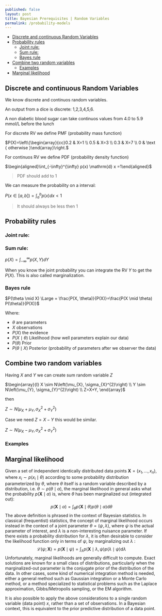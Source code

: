 ```yaml
---
published: false
layout: post
title: Bayesian Prerequisites | Random Variables
permalink: /probability-models
---
```

- [Discrete and continuous Random Variables](#discrete-and-continuous-random-variables)
- [Probability rules](#probability-rules)
  - [Joint rule:](#joint-rule)
  - [Sum rule:](#sum-rule)
  - [Bayes rule](#bayes-rule)
- [Combine two random variables](#combine-two-random-variables)
  - [Examples](#examples)
- [Marginal likelihood](#marginal-likelihood)

## Discrete and continuous Random Variables

We know discrete and continuos random variables. 

An output from a dice is discrete: 1,2,3,4,5,6.

A non diabetic blood sugar can take continuos values from 4.0 to 5.9 mmol/L before the lunch

For discrete RV we define PMF (probability mass function)

$P(X)=\left\{\begin{array}{cc}0.2 & X=1 \\ 0.5 & X=3 \\ 0.3 & X=7 \\ 0 & \text { otherwise }\end{array}\right.$


For continuos RV we define PDF (probability density 
function)

$\begin{aligned}\int_{-\infty}^{\infty} p(x) \mathrm{d} x =1\end{aligned}$

> PDF should add to 1

We can measure the probability on a interval:

$P(x \in[a, b])=\int_{a}^{b} p(x) d x < 1$

> It should always be less then 1

## Probability rules

### Joint rule:



### Sum rule:

$p(X)=\int_{-\infty}^{\infty} p(X, Y) d Y$

When you know the joint probability you can integrate the RV $Y$ to get the $P(X)$. This is also called marginalization.

### Bayes rule

$P(\theta \mid X) \Large = \frac{P(X, \theta)}{P(X)}=\frac{P(X \mid \theta) P(\theta)}{P(X)}$

Where: 
* $\theta$ are parameters
* $X$ observations
* $P(X)$ the evidence
* $P(X \mid \theta)$ Likelihood (how well parameters explain our data)
* $P(\theta)$ Prior
* $P(\theta \mid X)$ Posterior (probability of parameters after we observer the data)


## Combine two random variables

Having $X$ and $Y$ we can create sum random variable $Z$

$\begin{array}{l}
X \sim N\left(\mu_{X}, \sigma_{X}^{2}\right) \\
Y \sim N\left(\mu_{Y}, \sigma_{Y}^{2}\right) \\
Z=X+Y,
\end{array}$

then

$Z \sim N\left(\mu_{X}+\mu_{Y}, \sigma_{X}^{2}+\sigma_{Y}^{2}\right)$

Case we need $Z=X-Y$ this would be similar.

$Z \sim N\left(\mu_{X}-\mu_{Y}, \sigma_{X}^{2}+\sigma_{Y}^{2}\right)$


### Examples


## Marginal likelihood

Given a set of independent identically distributed data points $\mathbf{X}=\left(x_{1}, \ldots, x_{n}\right),$ where $x_{i} \sim p\left(x_{i} \mid \theta\right)$ according to some probability distribution parameterized by $\theta$, where $\theta$ itself is a random variable described by a distribution, i.e. $\theta \sim p(\theta \mid \alpha),$ the marginal likelihood in general asks what the probability $p(\mathbf{X} \mid \alpha)$ is, where $\theta$ has been marginalized out (integrated out):
$$
p(\mathbf{X} \mid \alpha)=\int_{\theta} p(\mathbf{X} \mid \theta) p(\theta \mid \alpha) \mathrm{d} \theta
$$
The above definition is phrased in the context of Bayesian statistics. In classical (frequentist) statistics, the concept of marginal likelihood occurs instead in the context of a joint parameter $\theta=(\psi, \lambda),$ where $\psi$ is the actual parameter of interest, and $\lambda$ is a non-interesting nuisance parameter. If there exists a probability distribution for $\lambda,$ it is often desirable to consider the likelihood function only in terms of $\psi$, by marginalizing out $\lambda$ :
$$
\mathcal{L}(\psi ; \mathbf{X})=p(\mathbf{X} \mid \psi)=\int_{\lambda} p(\mathbf{X} \mid \lambda, \psi) p(\lambda \mid \psi) \mathrm{d} \lambda
$$
Unfortunately, marginal likelihoods are generally difficult to compute. Exact solutions are known for a small class of distributions, particularly when the marginalized-out
parameter is the conjugate prior of the distribution of the data. In other cases, some kind of numerical integration method is needed, either a general method such as Gaussian integration or a Monte Carlo method, or a method specialized to statistical problems such as the Laplace approximation, Gibbs/Metropolis sampling, or the EM algorithm.

It is also possible to apply the above considerations to a single random variable (data point) $x$, rather than a set of observations. In a Bayesian context, this is equivalent to the prior predictive distribution of a data point.

